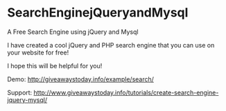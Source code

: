 SearchEnginejQueryandMysql
==========================

A Free Search Engine using jQuery and Mysql

I have created a cool jQuery and PHP search engine that you can use on your website for free!

I hope this will be helpful for you!

Demo: http://giveawaystoday.info/example/search/

Support: http://www.giveawaystoday.info/tutorials/create-search-engine-jquery-mysql/
